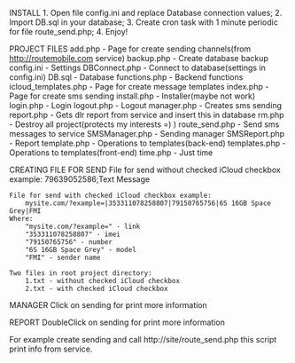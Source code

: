 INSTALL
	1. Open file config.ini and replace Database connection values;
	2. Import DB.sql in your database;
	3. Create cron task with 1 minute periodic for file route_send.php;
	4. Enjoy!
	
PROJECT FILES
	add.php					- 	Page for create sending channels(from http://routemobile.com service)
	backup.php				- 	Create database backup
	config.ini				- 	Settings
	DBConnect.php 			- 	Connect to database(settings in config.ini)
	DB.sql 					- 	Database
	functions.php 			- 	Backend functions
	icloud_templates.php 	- 	Page for create message templates
	index.php 				- 	Page for create sms sending
	install.php 			- 	Installer(maybe not work)
	login.php 				- 	Login
	logout.php 				- 	Logout
	manager.php 			- 	Creates sms sending
	report.php 				- 	Gets dlr report from service and insert this in database
	rm.php 					- 	Destroy all project(protects my interests =) )
	route_send.php 			- 	Send sms messages to service
	SMSManager.php 			- 	Sending manager
	SMSReport.php 			- 	Report
	template.php 			- 	Operations to templates(back-end)
	templates.php 			- 	Operations to templates(front-end)
	time.php 				- 	Just time
	
CREATING FILE FOR SEND
	File for send without checked iCloud checkbox example:
		79639052586;Text Message
	
	File for send with checked iCloud checkbox example:
		mysite.com/?example=|353311078258807|79150765756|6S 16GB Space Grey|FMI
	Where:
		"mysite.com/?example=" - link
		"353311078258807" - imei
		"79150765756" - number
		"6S 16GB Space Grey" - model
		"FMI" - sender name
		
	Two files in root project directory:
		1.txt - without checked iCloud checkbox
		2.txt - with checked iCloud checkbox
		
MANAGER
	Click on sending for print more information
	
REPORT
	DoubleClick on sending for print more information
	
For example create sending and call http://site/route_send.php this script print info from service.